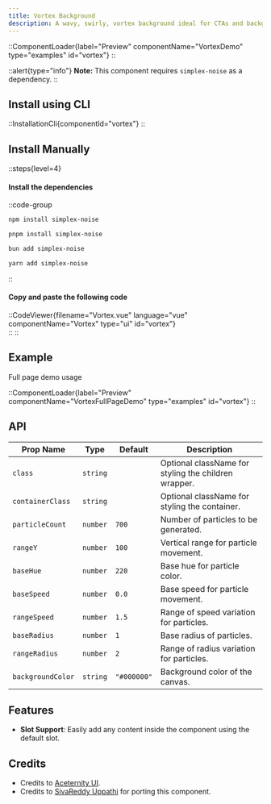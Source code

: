 ```yaml
---
title: Vortex Background
description: A wavy, swirly, vortex background ideal for CTAs and backgrounds.
---
```


::ComponentLoader{label="Preview" componentName="VortexDemo" type="examples" id="vortex"}
::

::alert{type="info"}
**Note:** This component requires `simplex-noise` as a dependency.
::

## Install using CLI

::InstallationCli{componentId="vortex"}
::

## Install Manually

::steps{level=4}

#### Install the dependencies

::code-group

```bash [npm]
npm install simplex-noise
```

```bash [pnpm]
pnpm install simplex-noise
```

```bash [bun]
bun add simplex-noise
```

```bash [yarn]
yarn add simplex-noise
```

::

#### Copy and paste the following code

::CodeViewer{filename="Vortex.vue" language="vue" componentName="Vortex" type="ui" id="vortex"}  
::
::

## Example

Full page demo usage

::ComponentLoader{label="Preview" componentName="VortexFullPageDemo" type="examples" id="vortex"}
::

## API

| Prop Name         | Type     | Default     | Description                                          |
| ----------------- | -------- | ----------- | ---------------------------------------------------- |
| `class`           | `string` |             | Optional className for styling the children wrapper. |
| `containerClass`  | `string` |             | Optional className for styling the container.        |
| `particleCount`   | `number` | `700`       | Number of particles to be generated.                 |
| `rangeY`          | `number` | `100`       | Vertical range for particle movement.                |
| `baseHue`         | `number` | `220`       | Base hue for particle color.                         |
| `baseSpeed`       | `number` | `0.0`       | Base speed for particle movement.                    |
| `rangeSpeed`      | `number` | `1.5`       | Range of speed variation for particles.              |
| `baseRadius`      | `number` | `1`         | Base radius of particles.                            |
| `rangeRadius`     | `number` | `2`         | Range of radius variation for particles.             |
| `backgroundColor` | `string` | `"#000000"` | Background color of the canvas.                      |

## Features

- **Slot Support**: Easily add any content inside the component using the default slot.

## Credits

- Credits to [Aceternity UI](https://ui.aceternity.com/components/vortex).
- Credits to [SivaReddy Uppathi](https://github.com/sivareddyuppathi) for porting this component.
